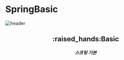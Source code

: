 # SpringBasic
![header](https://capsule-render.vercel.app/api?type=wave&color=auto&height=300&section=header&text=Study%20Spring&fontSize=40)
<div align=center><h2>:raised_hands:Basic</h2></div>
<div align=center><h5>스프링 기본</h5></div>
